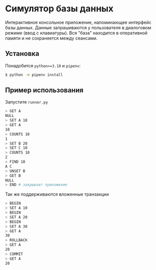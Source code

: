 # Симулятор базы данных

Интерактивное консольное приложение, напоминающее интерфейс базы
данных. Данные запрашиваются у пользователя в диалоговом режиме (ввод
с клавиатуры). Вся "база" находится в оперативной памяти и не
сохраняется между сеансами.

## Установка

Понадобится `python>=3.10` и `pipenv`:

```bash
$ python -m pipenv install
```

## Пример использования

Запустите `runner.py`

```bash
> GET A
NULL
> SET A 10
> GET A
10
> COUNTS 10
1
> SET B 20
> SET C 10
> COUNTS 10
2
> FIND 10
A C
> UNSET B
> GET B
NULL
> END # закрывает приложение
```

Так же поддерживаются вложенные транзакции

```bash
> BEGIN
> SET A 10
> BEGIN
> SET A 20
> BEGIN
> SET A 30
> GET A
30
> ROLLBACK
> GET A
20
> COMMIT
> GET A
20
```
